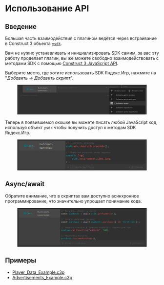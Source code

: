 # Использование API

## &#x20;Введение

Большая часть взаимодействия с плагином ведётся через встраивание в Construct 3 объекта [`ysdk`](https://yandex.ru/dev/games/doc/ru/sdk/sdk-about).

Вам не нужно устанавливать и инициализировать SDK самим, за вас эту работу проделает плагин, вы же можете свободно взаимодействовать с методами SDK c помощью [Construct 3 JavaScript API](https://www.construct.net/en/make-games/manuals/construct-3/scripting/overview).&#x20;

Выберите место, где хотите использовать SDK Яндекс.Игр, нажмите на "_Добавить -> Добавить скрипт_".

<figure><img src="../assets/image (67).png" alt=""><figcaption></figcaption></figure>

Теперь в появившемся окошке вы можете писать любой JavaScript код, используя объект `ysdk` чтобы получить доступ к методам SDK Яндекс.Игр.

<figure><img src="../assets/image (44).png" alt=""><figcaption></figcaption></figure>

## Async/await

Обратите внимание, что в скриптах вам доступно асинхронное программирование, что значительно упрощает понимание кода.

<figure><img src="../assets/image (75).png" alt=""><figcaption></figcaption></figure>

## Примеры
- [Player_Data_Example.c3p](../assets/Player_Data_Example.c3p)
- [Advertisements_Example.c3p](../assets/Advertisements_Example.c3p)

